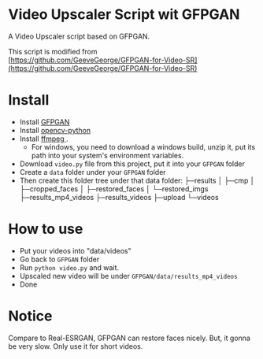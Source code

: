 # Video Upscaler Script wit GFPGAN
A Video Upscaler script based on GFPGAN.  

This script is modified from  
[https://github.com/GeeveGeorge/GFPGAN-for-Video-SR](https://github.com/GeeveGeorge/GFPGAN-for-Video-SR)  

# Install
* Install [GFPGAN](https://github.com/TencentARC/GFPGAN)
* Install [opencv-python](https://pypi.org/project/opencv-python/)
* Install [ffmpeg ](https://ffmpeg.org/).
  * For windows, you need to download a windows build, unzip it, put its path into your system's environment variables.   
* Download `video.py` file from this project, put it into your `GFPGAN` folder
* Create a `data` folder under your `GFPGAN` folder
* Then create this folder tree under that data folder:
├─results
│  ├─cmp
│  ├─cropped_faces
│  ├─restored_faces
│  └─restored_imgs
├─results_mp4_videos
├─results_videos
├─upload
└─videos

# How to use
* Put your videos into "data/videos"
* Go back to `GFPGAN` folder
* Run `python video.py` and wait.
* Upscaled new video will be under `GFPGAN/data/results_mp4_videos`
* Done

# Notice
Compare to Real-ESRGAN, GFPGAN can restore faces nicely. But, it gonna be very slow. Only use it for short videos.  
